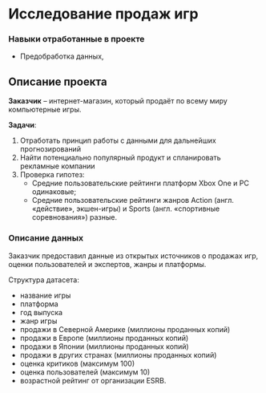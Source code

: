 # Исследование продаж игр

### Навыки отработанные в проекте

* Предобработка данных,



## Описание проекта

__Заказчик__ – интернет-магазин, который продаёт по всему миру компьютерные игры.

__Задачи__:
1. Отработать принцип работы с данными для дальнейших прогнозирований
2. Найти потенциально популярный продукт и спланировать рекламные компании
3. Проверка гипотез:
    * Средние пользовательские рейтинги платформ Xbox One и PC одинаковые;
    * Средние пользовательские рейтинги жанров Action (англ. «действие», экшен-игры) и Sports (англ. «спортивные соревнования») разные.

### Описание данных

Заказчик предоставил данные из открытых источников о продажах игр, оценки пользователей и экспертов, жанры и платформы.

Структура датасета:
* название игры
* платформа
* год выпуска
* жанр игры
* продажи в Северной Америке (миллионы проданных копий)
* продажи в Европе (миллионы проданных копий)
* продажи в Японии (миллионы проданных копий)
* продажи в других странах (миллионы проданных копий)
* оценка критиков (максимум 100)
* оценка пользователей (максимум 10)
* возрастной рейтинг от организации ESRB.

#
